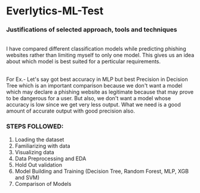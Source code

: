 # Everlytics-ML-Test

### Justifications of selected approach, tools and techniques
<br>I have compared different classification models while predicting phishing websites rather than limiting myself to only one model. This gives us an idea about which model is best suited for a perticular requirements.

<br>For Ex.- Let's say got best accuracy in MLP but best Precision in Decision Tree which is an important comparison because we don't want a model which may declare a phishing website as legitimate because that may prove to be dangerous for a user. But also, we don't want a model whose accuracy is low since we get very less output. What we need is a good amount of accurate output with good precision also.

### STEPS FOLLOWED:
1. Loading the dataset
2. Familiarizing with data
3. Visualizing data
4. Data Preprocessing and EDA
5. Hold Out validation
6. Model Building and Training (Decision Tree, Random Forest, MLP, XGB and SVM)
7. Comparison of Models
